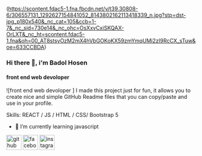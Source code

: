 (https://scontent.fdac5-1.fna.fbcdn.net/v/t39.30808-6/306557131_1292627154841052_8143802162113418339_n.jpg?stp=dst-jpg_p180x540&_nc_cat=105&ccb=1-7&_nc_sid=730e14&_nc_ohc=OsXxvCxiSKQAX-OrLXT&_nc_ht=scontent.fdac5-1.fna&oh=00_AT8stsyOzM2mX4hVbGOKoKX59zmYmqUMi2zI9RcCX_sTuw&oe=633CCBDA)

### Hi there 👋, i'm Badol Hosen
#### front end web devoloper  
![front end web devoloper  ]
I made this project just for fun, it allows you to create nice and simple GitHub Readme files that you can copy/paste and use in your profile.

Skills: REACT / JS / HTML / CSS/ Bootstrap 5

- 🌱 I’m currently learning javascript 


[<img src='https://cdn.jsdelivr.net/npm/simple-icons@3.0.1/icons/github.svg' alt='github' height='40'>](https://github.com/https://github.com/BadolHosen99)  [<img src='https://cdn.jsdelivr.net/npm/simple-icons@3.0.1/icons/facebook.svg' alt='facebook' height='40'>](https://www.facebook.com/https://www.facebook.com/muhammadbadolhosen)  [<img src='https://cdn.jsdelivr.net/npm/simple-icons@3.0.1/icons/instagram.svg' alt='instagram' height='40'>](https://www.instagram.com/https://www.instagram.com/bappi.690//)  

